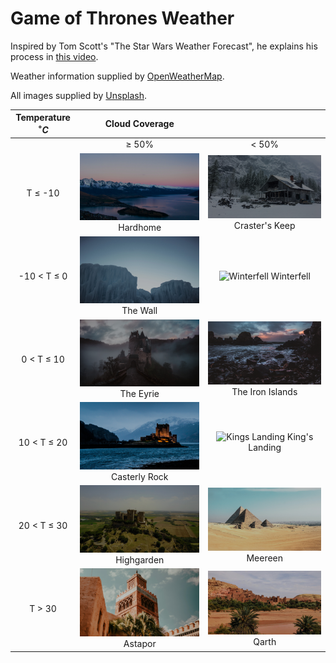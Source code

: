 # Game of Thrones Weather

Inspired by Tom Scott's "The Star Wars Weather Forecast", he explains his process in [this video](https://www.youtube.com/watch?v=BxV14h0kFs0&ab_channel=TomScott).

Weather information supplied by [OpenWeatherMap](https://openweathermap.org). 

All images supplied by [Unsplash](https://unsplash.com).

| Temperature $^{\circ}C$ | Cloud Coverage                                                 |                                                                          |
|:-----------:|:--------------------------------------------------------------:|:------------------------------------------------------------------------:|
|             |                                                         $\ge$ 50% |                                                                     $\lt$ 50% |
| T $\le$ -10       | ![Hardhome](./gallery/Hardhome.jpg) Hardhome                   | ![Crasters Keep](./gallery/Crasters%20Keep.jpg) Craster's Keep           |
| -10 $\lt$ T $\le$ 0    | ![The Wall](./gallery/The%20Wall.jpg) The Wall                 | ![Winterfell](./gallery/Winterfell.jpg) Winterfell                       |
| 0 $\lt$ T $\le$ 10     | ![The Erie](./gallery/The%20Eyrie.jpg) The Eyrie               | ![The Iron Islands](./gallery/The%20Iron%20Islands.jpg) The Iron Islands |
| 10 $\lt$ T $\le$ 20    | ![Casterly Rock](./gallery/Casterly%20Rock.jpg) Casterly Rock  | ![Kings Landing](./gallery/Kings%20Landing.jpg) King's Landing           |
| 20 $\lt$ T $\le$ 30    | ![Highgarden](./gallery/Highgarden.jpg) Highgarden             | ![Meereen](./gallery/Meereen.jpg) Meereen                             |
| T $\gt$ 30        | ![Astapor](./gallery/Astapor.jpg) Astapor                         | ![Qarth](./gallery/Qarth.jpg) Qarth                                      | 